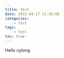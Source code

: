 ```yaml
---
title: Test
date: 2015-04-17 21:26:00
categories:
    - Test
tags:
    - test
toc: true
---
```

Hello cylong

